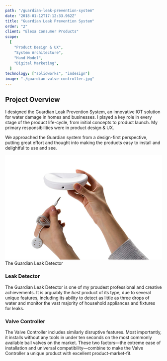 ```yaml
---
path: "/guardian-leak-prevention-system"
date: "2018-01-12T17:12:33.962Z"
title: "Guardian Leak Prevention System"
order: "2"
client: "Elexa Consumer Products"
scope:
  [
    "Product Design & UX",
    "System Architecture",
    "Hand Model",
    "Digital Marketing",
  ]
technology: ["solidworks", "indesign"]
image: "./guardian-valve-controller.jpg"
---
```


## Project Overview

I designed the Guardian Leak Prevention System, an innovative IOT solution for water damage in homes and businesses. <!-- end -->I played a key role in every stage of the product life-cycle, from initial concepts to product launch. My primary responsibilities were in product design & UX.

We approached the Guardian system from a design-first perspective, putting great effort and thought into making the products easy to install and delightful to use and see.

<img src="guardian-leak-detector.jpg" alt="Guardian Leak Detector">
<image-caption>The Guardian Leak Detector</image-caption>

### Leak Detector

The Guardian Leak Detector is one of my proudest professional and creative achievements. It is arguably the _best_ product of its type, due to several unique features, including its ability to detect as little as three drops of water and monitor the vast majority of household appliances and fixtures for leaks.

### Valve Controller

The Valve Controller includes similarly disruptive features. Most importantly, it installs without any tools in under ten seconds on the most commonly available ball valves on the market. These two factors&mdash;the extreme ease of installation and universal compatibility&mdash;combine to make the Valve Controller a unique product with excellent product-market-fit.
